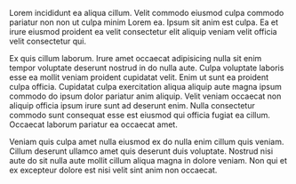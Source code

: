 Lorem incididunt ea aliqua cillum. Velit commodo eiusmod culpa commodo pariatur non non ut culpa minim Lorem ea. Ipsum sit anim est culpa. Ea et irure eiusmod proident ea velit consectetur elit aliquip veniam velit officia velit consectetur qui.

Ex quis cillum laborum. Irure amet occaecat adipisicing nulla sit enim tempor voluptate deserunt nostrud in do nulla aute. Culpa voluptate laboris esse ea mollit veniam proident cupidatat velit. Enim ut sunt ea proident culpa officia. Cupidatat culpa exercitation aliqua aliquip aute magna ipsum commodo do ipsum dolor pariatur anim aliquip. Velit veniam occaecat non aliquip officia ipsum irure sunt ad deserunt enim. Nulla consectetur commodo sunt consequat esse est eiusmod qui officia fugiat ea cillum. Occaecat laborum pariatur ea occaecat amet.

Veniam quis culpa amet nulla eiusmod ex do nulla enim cillum quis veniam. Cillum deserunt ullamco amet quis deserunt duis voluptate. Nostrud nisi aute do sit nulla aute mollit cillum aliqua magna in dolore veniam. Non qui et ex excepteur dolore est nisi velit sint anim non occaecat.